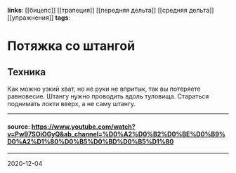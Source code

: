 **links**: [[бицепс]] [[трапеция]] [[передняя дельта]] [[средняя дельта]] [[упражнения]]
**tags**:

# Потяжка со штангой
## Техника 
Как можно узкий хват, но не руки не впритык, так вы потеряете равновесие.
Штангу нужно проводить вдоль туловища. Стараться поднимать локти вверх, а не саму штангу.

---
#### source: https://www.youtube.com/watch?v=Pw97SOiOGyQ&ab_channel=%D0%A2%D0%B2%D0%BE%D0%B9%D0%A2%D1%80%D0%B5%D0%BD%D0%B5%D1%80
---
2020-12-04
